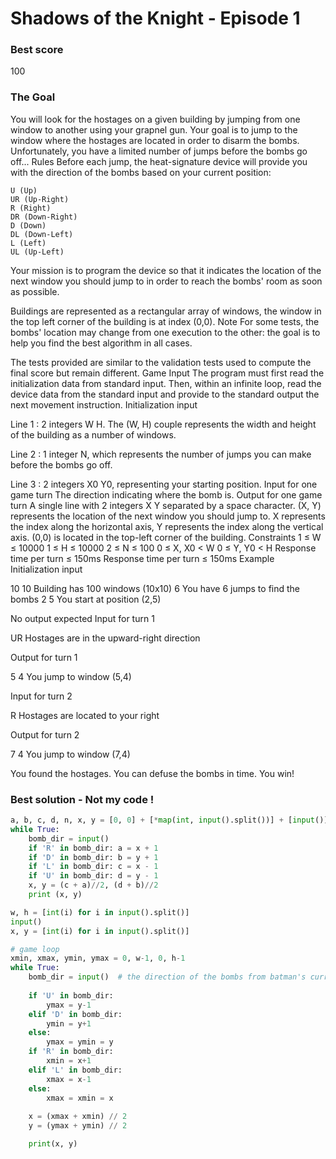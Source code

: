 

# Shadows of the Knight - Episode 1

### Best score

100

###  The Goal
You will look for the hostages on a given building by jumping from one window to another using your grapnel gun. Your goal is to jump to the window where the hostages are located in order to disarm the bombs. Unfortunately, you have a limited number of jumps before the bombs go off...
  Rules
Before each jump, the heat-signature device will provide you with the direction of the bombs based on your current position:

    U (Up)
    UR (Up-Right)
    R (Right)
    DR (Down-Right)
    D (Down)
    DL (Down-Left)
    L (Left)
    UL (Up-Left)


Your mission is to program the device so that it indicates the location of the next window you should jump to in order to reach the bombs' room as soon as possible.

Buildings are represented as a rectangular array of windows, the window in the top left corner of the building is at index (0,0).
  Note
For some tests, the bombs' location may change from one execution to the other: the goal is to help you find the best algorithm in all cases.

The tests provided are similar to the validation tests used to compute the final score but remain different.
  Game Input
The program must first read the initialization data from standard input. Then, within an infinite loop, read the device data from the standard input and provide to the standard output the next movement instruction.
Initialization input

Line 1 : 2 integers W H. The (W, H) couple represents the width and height of the building as a number of windows.

Line 2 : 1 integer N, which represents the number of jumps you can make before the bombs go off.

Line 3 : 2 integers X0 Y0, representing your starting position.
Input for one game turn
The direction indicating where the bomb is.
Output for one game turn
A single line with 2 integers X Y separated by a space character. (X, Y) represents the location of the next window you should jump to. X represents the index along the horizontal axis, Y represents the index along the vertical axis. (0,0) is located in the top-left corner of the building.
Constraints
1 ≤ W ≤ 10000
1 ≤ H ≤ 10000
2 ≤ N ≤ 100
0 ≤ X, X0 < W
0 ≤ Y, Y0 < H
Response time per turn ≤ 150ms
Response time per turn ≤ 150ms
Example
Initialization input

10 10     Building has 100 windows (10x10)
6         You have 6 jumps to find the bombs
2 5       You start at position (2,5)

No output expected
Input for turn 1

UR
Hostages are in the upward-right direction

Output for turn 1

5 4
You jump to window (5,4)

Input for turn 2

R
Hostages are located to your right

Output for turn 2

7 4
You jump to window (7,4)

You found the hostages. You can defuse the bombs in time. You win!



### Best solution - Not my code !

```Python
a, b, c, d, n, x, y = [0, 0] + [*map(int, input().split())] + [input()] + [*map(int, input().split())]
while True:
    bomb_dir = input()
    if 'R' in bomb_dir: a = x + 1
    if 'D' in bomb_dir: b = y + 1
    if 'L' in bomb_dir: c = x - 1
    if 'U' in bomb_dir: d = y - 1
    x, y = (c + a)//2, (d + b)//2
    print (x, y)
````

```python
w, h = [int(i) for i in input().split()]
input()
x, y = [int(i) for i in input().split()]

# game loop
xmin, xmax, ymin, ymax = 0, w-1, 0, h-1
while True:
    bomb_dir = input()  # the direction of the bombs from batman's current location (U, UR, R, DR, D, DL, L or UL)
    
    if 'U' in bomb_dir:
        ymax = y-1
    elif 'D' in bomb_dir:
        ymin = y+1
    else:
        ymax = ymin = y
    if 'R' in bomb_dir:
        xmin = x+1
    elif 'L' in bomb_dir:
        xmax = x-1
    else:
        xmax = xmin = x
    
    x = (xmax + xmin) // 2
    y = (ymax + ymin) // 2

    print(x, y)
```